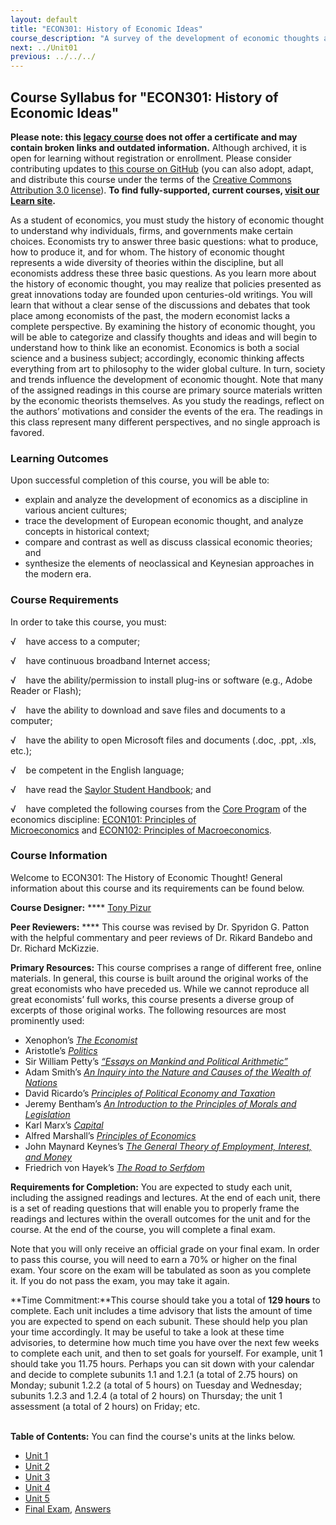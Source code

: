 ```yaml
---
layout: default
title: "ECON301: History of Economic Ideas"
course_description: "A survey of the development of economic thoughts and ideas from ancient times through the classical and neo-classical era, outlining the historical and intellectual framework from which these ideas have grown."
next: ../Unit01
previous: ../../../
---
```

Course Syllabus for "ECON301: History of Economic Ideas"
--------------------------------------------------------

**Please note: this [legacy course](https://sayloracademy.zendesk.com/hc/en-us/articles/206089967) does not offer a certificate and may contain 
broken links and outdated information.** Although archived, it is open 
for learning without registration or enrollment. Please consider contributing 
updates to [this course on GitHub](https://github.com/saylordotorg/course_econ301) 
(you can also adopt, adapt, and distribute this course under the terms of 
the [Creative Commons Attribution 3.0 license](http://creativecommons.org/licenses/by/3.0/)). **To find fully-supported, current courses, [visit our 
Learn site](https://learn.saylor.org).**

As a student of economics, you must study the history of economic
thought to understand why individuals, firms, and governments make
certain choices. Economists try to answer three basic questions: what to
produce, how to produce it, and for whom. The history of economic
thought represents a wide diversity of theories within the discipline,
but all economists address these three basic questions. As you learn
more about the history of economic thought, you may realize that
policies presented as great innovations today are founded upon
centuries-old writings. You will learn that without a clear sense of the
discussions and debates that took place among economists of the past,
the modern economist lacks a complete perspective. By examining the
history of economic thought, you will be able to categorize and classify
thoughts and ideas and will begin to understand how to think like an
economist. Economics is both a social science and a business subject;
accordingly, economic thinking affects everything from art to philosophy
to the wider global culture. In turn, society and trends influence the
development of economic thought. Note that many of the assigned readings
in this course are primary source materials written by the economic
theorists themselves. As you study the readings, reflect on the authors’
motivations and consider the events of the era. The readings in this
class represent many different perspectives, and no single approach is
favored.

### Learning Outcomes

Upon successful completion of this course, you will be able to:  

-   explain and analyze the development of economics as a discipline in
    various ancient cultures;
-   trace the development of European economic thought, and analyze
    concepts in historical context;
-   compare and contrast as well as discuss classical economic theories;
    and
-   synthesize the elements of neoclassical and Keynesian approaches in
    the modern era.

### Course Requirements

In order to take this course, you must:  
  
 √    have access to a computer;  
  
 √    have continuous broadband Internet access;  
  
 √    have the ability/permission to install plug-ins or software (e.g.,
Adobe Reader or Flash);  
  
 √    have the ability to download and save files and documents to a
computer;  
  
 √    have the ability to open Microsoft files and documents (.doc,
.ppt, .xls, etc.);  
  
 √    be competent in the English language;  
  
 √    have read the [Saylor Student
Handbook](http://www.saylor.org/site/wp-content/uploads/2012/05/Saylor-StudentHandbook.pdf);
and  
  
 √    have completed the following courses from the [Core
Program](http://www.saylor.org/majors/economics/) of the economics
discipline: [ECON101: Principles of
Microeconomics](http://www.saylor.org/courses/econ101/) and [ECON102:
Principles of Macroeconomics](http://www.saylor.org/courses/econ102/).

### Course Information

Welcome to ECON301: The History of Economic Thought! General information
about this course and its requirements can be found below.  
  
 **Course Designer:** **** [Tony
Pizur](http://www.saylor.org/faculty-o-t/#ProfessorTonyPizur)  
  
 **Peer Reviewers:** **** This course was revised by Dr. Spyridon G.
Patton with the helpful commentary and peer reviews of Dr. Rikard
Bandebo and Dr. Richard McKizzie.   
  
 **Primary Resources:** This course comprises a range of different free,
online materials. In general, this course is built around the original
works of the great economists who have preceded us. While we cannot
reproduce all great economists’ full works, this course presents a
diverse group of excerpts of those original works. The following
resources are most prominently used:  

-   Xenophon’s [*The
    Economist*](http://www.gutenberg.org/files/1173/1173-h/1173-h.htm)
-   Aristotle’s
    *[Politics](http://www.gutenberg.org/files/6762/6762-h/6762-h.htm)*
-   Sir William Petty’s [*“Essays on Mankind and Political
    Arithmetic”*](http://www.gutenberg.org/cache/epub/5619/pg5619.txt)
-   Adam Smith’s [*An Inquiry into the Nature and Causes of the Wealth
    of Nations*](http://www.gutenberg.org/files/3300/3300-h/3300-h.htm)
-   David Ricardo’s [*Principles of Political Economy and
    Taxation*](http://www.gutenberg.org/files/33310/33310-h/33310-h.htm)
-   Jeremy Bentham’s [*An Introduction to the Principles of Morals and
    Legislation*](http://www.saylor.org/site/wp-content/uploads/2011/07/ECON301-3.3.2.pdf)
-   Karl Marx’s
    *[Capital](http://www.marxists.org/archive/marx/works/1894-c3/ch14.htm)*
-   Alfred Marshall’s *[Principles of
    Economics](http://oll.libertyfund.org/?option=com_staticxt&staticfile=show.php%3Ftitle=1676&chapter=36075&layout=html&Itemid=27)*
-   John Maynard Keynes’s *[The General Theory of Employment, Interest,
    and
    Money](http://www.marxists.org/reference/subject/economics/keynes/general-theory/)*
-   Friedrich von Hayek’s *[The Road to
    Serfdom](http://www.iea.org.uk/sites/default/files/publications/files/upldbook351pdf.pdf)*

**Requirements for Completion:** You are expected to study each unit,
including the assigned readings and lectures. At the end of each unit,
there is a set of reading questions that will enable you to properly
frame the readings and lectures within the overall outcomes for the unit
and for the course. At the end of the course, you will complete a final
exam.  
  
 Note that you will only receive an official grade on your final
exam. In order to pass this course, you will need to earn a 70% or
higher on the final exam. Your score on the exam will be tabulated as
soon as you complete it. If you do not pass the exam, you may take it
again.  
  
 **Time Commitment:**This course should take you a total of **129
**hours**** to complete. Each unit includes a time advisory that lists
the amount of time you are expected to spend on each subunit. These
should help you plan your time accordingly. It may be useful to take a
look at these time advisories, to determine how much time you have over
the next few weeks to complete each unit, and then to set goals for
yourself. For example, unit 1 should take you 11.75 hours. Perhaps you
can sit down with your calendar and decide to complete subunits 1.1 and
1.2.1 (a total of 2.75 hours) on Monday; subunit 1.2.2 (a total of 5
hours) on Tuesday and Wednesday; subunits 1.2.3 and 1.2.4 (a total of 2
hours) on Thursday; the unit 1 assessment (a total of 2 hours) on
Friday; etc.  
    

**Table of Contents:** You can find the course's units at the links below.

- [Unit 1](https://legacy.saylor.org/econ301/Unit01/)
- [Unit 2](https://legacy.saylor.org/econ301/Unit02/)
- [Unit 3](https://legacy.saylor.org/econ301/Unit03/)
- [Unit 4](https://legacy.saylor.org/econ301/Unit04/)
- [Unit 5](https://legacy.saylor.org/econ301/Unit05/)
- [Final Exam](http://saylordotorg.github.io/LegacyExams/ECON/ECON301/ECON301-FinalExam.html), [Answers](http://saylordotorg.github.io/LegacyExams/ECON/ECON301/ECON301-FinalExam-Answers.html)
